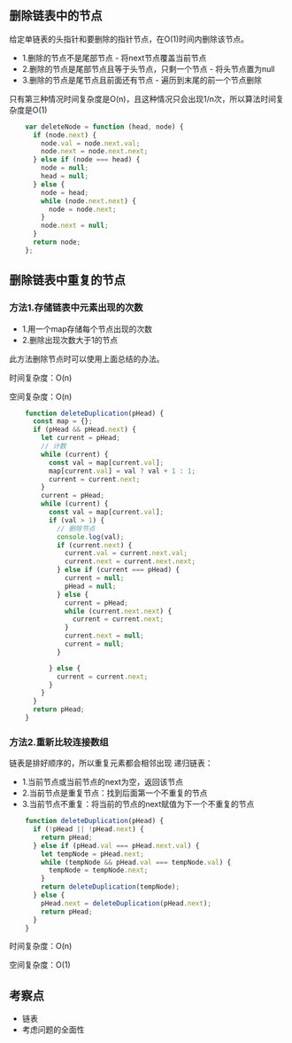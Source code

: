## 删除链表中的节点

给定单链表的头指针和要删除的指针节点，在O(1)时间内删除该节点。

- 1.删除的节点不是尾部节点 - 将next节点覆盖当前节点
- 2.删除的节点是尾部节点且等于头节点，只剩一个节点 - 将头节点置为null
- 3.删除的节点是尾节点且前面还有节点 - 遍历到末尾的前一个节点删除

只有第三种情况时间复杂度是O(n)，且这种情况只会出现1/n次，所以算法时间复杂度是O(1)
```js
    var deleteNode = function (head, node) {
      if (node.next) {
        node.val = node.next.val;
        node.next = node.next.next;
      } else if (node === head) {
        node = null;
        head = null;
      } else {
        node = head;
        while (node.next.next) {
          node = node.next;
        }
        node.next = null;
      }
      return node;
    };
```

## 删除链表中重复的节点

### 方法1.存储链表中元素出现的次数

- 1.用一个map存储每个节点出现的次数
- 2.删除出现次数大于1的节点

此方法删除节点时可以使用上面总结的办法。

时间复杂度：O(n) 

空间复杂度：O(n)

```js
    function deleteDuplication(pHead) {
      const map = {};
      if (pHead && pHead.next) {
        let current = pHead;
        // 计数
        while (current) {
          const val = map[current.val];
          map[current.val] = val ? val + 1 : 1;
          current = current.next;
        }
        current = pHead;
        while (current) {
          const val = map[current.val];
          if (val > 1) {
            // 删除节点
            console.log(val);
            if (current.next) {
              current.val = current.next.val;
              current.next = current.next.next;
            } else if (current === pHead) {
              current = null;
              pHead = null;
            } else {
              current = pHead;
              while (current.next.next) {
                current = current.next;
              }
              current.next = null;
              current = null;
            }

          } else {
            current = current.next;
          }
        }
      }
      return pHead;
    }
```


### 方法2.重新比较连接数组


链表是排好顺序的，所以重复元素都会相邻出现
       递归链表：
- 1.当前节点或当前节点的next为空，返回该节点
- 2.当前节点是重复节点：找到后面第一个不重复的节点
- 3.当前节点不重复：将当前的节点的next赋值为下一个不重复的节点

```js
    function deleteDuplication(pHead) {
      if (!pHead || !pHead.next) {
        return pHead;
      } else if (pHead.val === pHead.next.val) {
        let tempNode = pHead.next;
        while (tempNode && pHead.val === tempNode.val) {
          tempNode = tempNode.next;
        }
        return deleteDuplication(tempNode);
      } else {
        pHead.next = deleteDuplication(pHead.next);
        return pHead;
      }
    }
```


时间复杂度：O(n) 

空间复杂度：O(1)


## 考察点

- 链表
- 考虑问题的全面性

